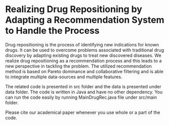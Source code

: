 
# Realizing Drug Repositioning by Adapting a Recommendation System to Handle the Process

Drug repositioning is the process of identifying new indications for known drugs. It can be used to overcome problems associated with traditional drug discovery by adapting existing drugs to treat new discovered diseases. We realize drug repositioning as a recommendation process and this leads to a new perspective in tackling the problem. The utilized recommendation method is based on Pareto dominance and collaborative filtering and is able to integrate multiple data-sources and multiple features. 

The related code is presented in src folder and the data is presented under data folder. The code is written in Java and have no other dependency. You can run the code easily by running MainDrugRec.java file under src/main folder.

Please cite our academical paper whenever you use whole or a part of the code.
